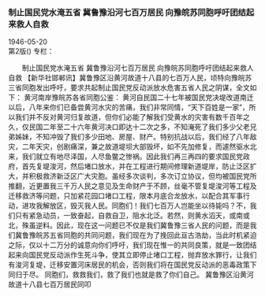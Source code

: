 ### 制止国民党水淹五省  冀鲁豫沿河七百万居民  向豫皖苏同胞呼吁团结起来救人自救  

1946-05-20  
第2版()
专栏：

　　制止国民党水淹五省
    冀鲁豫沿河七百万居民
    向豫皖苏同胞呼吁团结起来救人自救
    【新华社邯郸讯】冀鲁豫区沿黄河故道十八县的七百万人民，顷特向豫皖苏三省同胞发出呼吁，要求共起制止国民党反动派放水危害五省人民之阴谋，全文如下：
    黄河南岸豫皖苏各省同胞公鉴：
    黄河自民国二十七年被国民党决堤改道南迁以后，八年来你们已备尝黄河水灾的苦痛，我们非常同情，“天下百姓是一家”，所以我们并不反对黄河归复故道，但你们必能了解我们受黄水的灾害有数千百年之久，仅民国二年至二十六年黄河决口即达十二次之多，不知淹死了我们多少父老兄弟姊妹，不知冲毁了我们多少田地、房屋、财产。特别抗战以后，我们经了八年敌灾，二年天灾，创剧痛深，兼之故道堤坝大部毁坏，如不先加修复，而遽然驱水北来，我们就立有地尽泽国，人尽鱼鳖之惨祸。因此我们再三再四的要求国民党政府，首先复堤浚河，然后堵口放水，并在工程进行期间修理新道堤岸，防止泛区扩大，并积极救济新泛区广大灾胞。虽经多次谈判，多次订立协议，但均被国民党所推翻，近更置我三千万人民之意见及生命财产于不顾，丝毫不管复堤浚河等工程及迁移救济等问题，只加紧花园口堵口工程，限本月底合龙放水，以配合其军事行动，进攻我解放区，毁灭我人民。同胞们！我们七百万人岂能坐以待毙吗？不，我们只有紧急动员，一致奋起，自救自卫，阻水北泛。若然，则黄水滔天，或南或北，殊虽逆料。因此，现在这一问题已不仅是我们冀鲁豫三省人民的问题，而是我们冀鲁豫皖苏五省同胞的共同问题，我们现在为了挽回此亘古浩劫，当此时机紧迫之际，仅以十二万分的诚意向你们呼吁，我们现在惟一的共同良策，就是一致团结起来向国民党反动派作生死斗争，使其立即停止堵口工程，抛弃放水罪行，让我们有浚河复堤，迁移安置河床居民的机会，否则我们将在国民党反动派的恶毒政策下同归于尽。
    同胞们，救救我们，救了我们也就是救了你们自己。
                冀鲁豫区沿黄河故道十八县七百万居民同叩  
